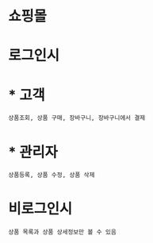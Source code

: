 쇼핑몰
======================

# 로그인시
# * 고객    
    상품조회, 상품 구매, 장바구니, 장바구니에서 결제    
    
# * 관리자    
    상품등록, 상품 수정, 상품 삭제    
    
# 비로그인시
    상품 목록과 상품 상세정보만 볼 수 있음    



